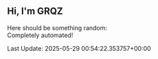 ## Hi, I'm GRQZ
Here should be something random:  
Completely automated!

Last Update: 2025-05-29 00:54:22.353757+00:00
